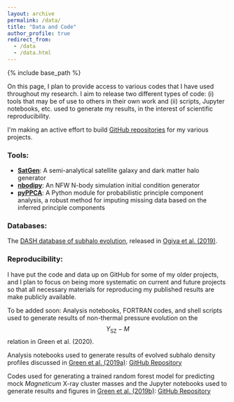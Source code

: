 ```yaml
---
layout: archive
permalink: /data/
title: "Data and Code"
author_profile: true
redirect_from: 
  - /data
  - /data.html
---
```


{% include base_path %}

On this page, I plan to provide access to various codes that I have used throughout my research. I aim to release two different types of code: (i) tools that may be of use to others in their own work and (ii) scripts, Jupyter notebooks, etc. used to generate my results, in the interest of scientific reproducibility.

I'm making an active effort to build [GitHub repositories](https://github.com/shergreen) for my various projects.

### Tools:
* [**SatGen**](https://github.com/shergreen/SatGen): A semi-analytical satellite galaxy and dark matter halo generator
* [**nbodipy**](https://github.com/shergreen/nbodipy): An NFW N-body simulation initial condition generator
* [**pyPPCA**](https://github.com/shergreen/pyppca): A Python module for probabilistic principle component analysis, a robust method for imputing missing data based on the inferred principle components

### Databases:

The [DASH database of subhalo evolution](https://cosmo.oca.eu/dash/), released in [Ogiya et al. (2019)](https://doi.org/10.1093/mnras/stz375). 

### Reproducibility:

I have put the code and data up on GitHub for some of my older projects, and I plan to focus on being more systematic on current and future projects so that all necessary materials for reproducing my published results are make publicly available.

To be added soon: Analysis notebooks, FORTRAN codes, and shell scripts used to generate results of non-thermal pressure evolution on the $$Y_\mathrm{SZ}-M$$ relation in Green et al. (2020).

Analysis notebooks used to generate results of evolved subhalo density profiles discussed in [Green et al. (2019a)](https://academic.oup.com/mnras/advance-article/doi/10.1093/mnras/stz2767/5580653?guestAccessKey=0023e643-03a5-4b95-bdab-5f6daaab56f1): [GitHub Repository](https://github.com/shergreen/subhalo-profile-fitting)

Codes used for generating a trained random forest model for predicting mock *Magneticum* X-ray cluster masses and the Jupyter notebooks used to generate results and figures in [Green et al. (2019b)](https://doi.org/10.3847/1538-4357/ab426f): [GitHub Repository](https://github.com/shergreen/xray-mass-estimation/)
